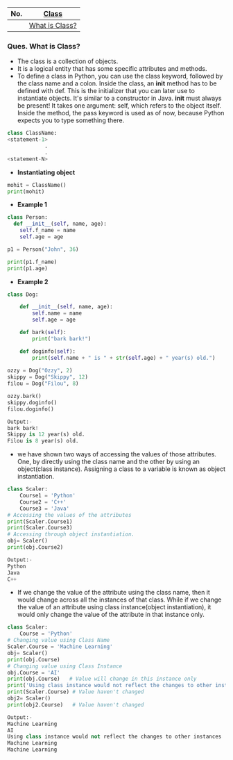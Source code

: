|  No.  | [Class]()                              |
| :---: | -------------------------------------- |
|       | [What is Class?](#ques--what-is-class) |

### Ques.  What is Class?
* The class is a collection of objects.
* It is a logical entity that has some specific attributes and methods.
* To define a class in Python, you can use the class keyword, followed by the class name and a colon. Inside the class, an __init__ method has to be defined with def. This is the initializer that you can later use to instantiate objects. It's similar to a constructor in Java. __init__ must always be present! It takes one argument: self, which refers to the object itself. Inside the method, the pass keyword is used as of now, because Python expects you to type something there.

```python
class ClassName:     
<statement-1>     
            .     
            .      
<statement-N>
```

* **Instantiating object**
```python
mohit = ClassName()
print(mohit)
```
* **Example 1**
```python
class Person:
  def __init__(self, name, age):
    self.f_name = name
    self.age = age

p1 = Person("John", 36)

print(p1.f_name)
print(p1.age)
```
* **Example 2**
```python
class Dog:

    def __init__(self, name, age):  
        self.name = name
        self.age = age

    def bark(self):
        print("bark bark!")

    def doginfo(self):
        print(self.name + " is " + str(self.age) + " year(s) old.")
        
ozzy = Dog("Ozzy", 2)
skippy = Dog("Skippy", 12)
filou = Dog("Filou", 8)

ozzy.bark()
skippy.doginfo()
filou.doginfo()

Output:-
bark bark!
Skippy is 12 year(s) old.
Filou is 8 year(s) old.
```

* we have shown two ways of accessing the values of those attributes. One, by directly using the class name and the other by using an object(class instance). Assigning a class to a variable is known as object instantiation.
```python
class Scaler:
    Course1 = 'Python'
    Course2 = 'C++'
    Course3 = 'Java'
# Accessing the values of the attributes
print(Scaler.Course1)
print(Scaler.Course3)
# Accessing through object instantiation.
obj= Scaler()
print(obj.Course2)

Output:-
Python
Java
C++
```

* If we change the value of the attribute using the class name, then it would change across all the instances of that class. While if we change the value of an attribute using class instance(object instantiation), it would only change the value of the attribute in that instance only.
```python
class Scaler:
    Course = 'Python'
# Changing value using Class Name
Scaler.Course = 'Machine Learning'
obj= Scaler()
print(obj.Course)
# Changing value using Class Instance 
obj.Course = 'AI'
print(obj.Course)   # Value will change in this instance only
print('Using class instance would not reflect the changes to other instances')
print(Scaler.Course) # Value haven't changed
obj2= Scaler()
print(obj2.Course)   # Value haven't changed

Output:- 
Machine Learning
AI
Using class instance would not reflect the changes to other instances
Machine Learning
Machine Learning
```